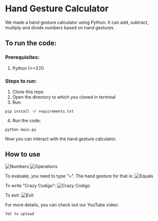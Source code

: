 # Hand Gesture Calculator

We made a hand gesture calculator using Python. It can add, subtract, multiply and divide numbers based on hand gestures.

## To run the code:

### Prerequisites:
1. Python (>=3.11)

### Steps to run:
1. Clone this repo
2. Open the directory to which you cloned in terminal
3. Run:
```
pip install -r requirements.txt
```
4. Run the code:
```
python main.py
```
Now you can interact with the hand gesture calculator.

## How to use

![Numbers](https://github.com/user-attachments/assets/0caeb811-5620-4324-b1fa-34679baec65a)
![Operations](https://github.com/user-attachments/assets/aae1ff3e-a83c-4561-aaa8-f9a8f6a89654)

To evaluate, you need to type "=". The hand gesture for that is:
![Equals](https://github.com/user-attachments/assets/efcea5d4-5835-4b22-a54b-1b0c46b1a4a7)

To write "Crazy Codigo":
![Crazy Codigo](https://github.com/user-attachments/assets/b1101251-58ae-4a56-91c5-5386f5388805)

To exit:
![Exit](https://github.com/user-attachments/assets/d5bdf02a-7900-436c-aa6b-4a8859b1f0f5)

For more details, you can check out our YouTube video:
```
Yet to upload
```
